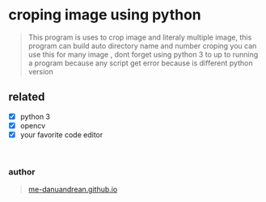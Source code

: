 # croping image using python

> This program is uses to crop image and literaly multiple image, this program can build auto directory name and number croping you can use this for many image , dont forget using python 3 to up to running a program because any script get error because is different python version

## related
- [x] python 3
- [x] opencv 
- [x] your favorite code editor
<br>

### author
> <a href="https://me-danuandrean.github.io">me-danuandrean.github.io</a>
